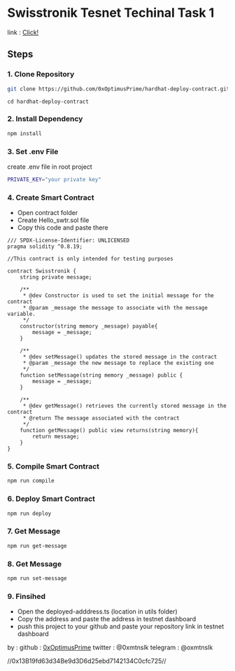 # Swisstronik Tesnet Techinal Task 1

link : [Click!](https://www.swisstronik.com/testnet2/dashboard)

## Steps

### 1. Clone Repository

```bash
git clone https://github.com/0xOptimusPrime/hardhat-deploy-contract.git
```

```
cd hardhat-deploy-contract
```

### 2. Install Dependency

```bash
npm install
```

### 3. Set .env File

create .env file in root project

```bash
PRIVATE_KEY="your private key"
```

### 4. Create Smart Contract

- Open contract folder
- Create Hello_swtr.sol file
- Copy this code and paste there

```
/// SPDX-License-Identifier: UNLICENSED
pragma solidity ^0.8.19;

//This contract is only intended for testing purposes

contract Swisstronik {
    string private message;

    /**
     * @dev Constructor is used to set the initial message for the contract
     * @param _message the message to associate with the message variable.
     */
    constructor(string memory _message) payable{
        message = _message;
    }

    /**
     * @dev setMessage() updates the stored message in the contract
     * @param _message the new message to replace the existing one
     */
    function setMessage(string memory _message) public {
        message = _message;
    }

    /**
     * @dev getMessage() retrieves the currently stored message in the contract
     * @return The message associated with the contract
     */
    function getMessage() public view returns(string memory){
        return message;
    }
}
```

### 5. Compile Smart Contract

```bash
npm run compile
```

### 6. Deploy Smart Contract

```bash
npm run deploy
```

### 7. Get Message

```bash
npm run get-message
```

### 8. Get Message

```bash
npm run set-message
```

### 9. Finsihed

- Open the deployed-adddress.ts (location in utils folder)
- Copy the address and paste the address in testnet dashboard
- push this project to your github and paste your repository link in testnet dashboard

by :
github : [0xOptimusPrime](https://github.com/0xOptimusPrime)
twitter : @0xmtnslk
telegram : @oxmtnslk

//0x13B19fd63d34Be9d3D6d25ebd7142134C0cfc725//
